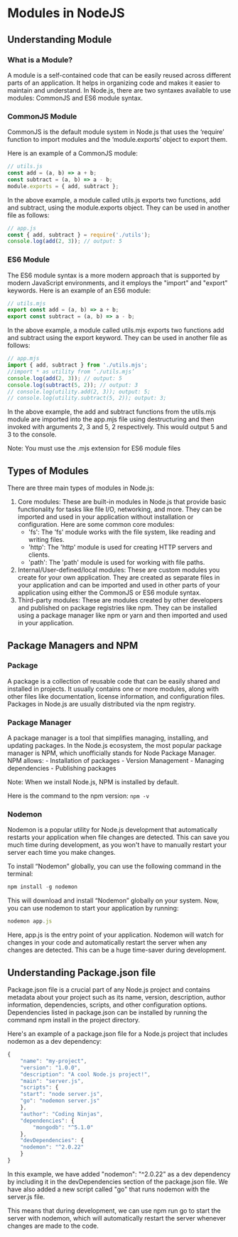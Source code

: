 # Modules in NodeJS
## Understanding Module
### What is a Module?
A module is a self-contained code that can be easily reused across different parts of
an application. It helps in organizing code and makes it easier to maintain and
understand. In Node.js, there are two syntaxes available to use modules:
CommonJS and ES6 module syntax.

### CommonJS Module
CommonJS is the default module system in Node.js that uses the ‘require’ function
to import modules and the ‘module.exports’ object to export them.

Here is an example of a CommonJS module:
```javascript
// utils.js
const add = (a, b) => a + b;
const subtract = (a, b) => a - b;
module.exports = { add, subtract };
```
In the above example, a module called utils.js exports two functions, add and
subtract, using the module.exports object. They can be used in another file as
follows:
```javascript
// app.js
const { add, subtract } = require('./utils');
console.log(add(2, 3)); // output: 5
```

### ES6 Module
The ES6 module syntax is a more modern approach that is supported by modern
JavaScript environments, and it employs the "import" and "export" keywords.
Here is an example of an ES6 module:
```javascript
// utils.mjs
export const add = (a, b) => a + b;
export const subtract = (a, b) => a - b;
```
In the above example, a module called utils.mjs exports two functions add and
subtract using the export keyword. They can be used in another file as follows:
```javascript
// app.mjs
import { add, subtract } from './utils.mjs';
//import * as utility from ‘./utils.mjs’
console.log(add(2, 3)); // output: 5
console.log(subtract(5, 2)); // output: 3
// console.log(utility.add(2, 3)); output: 5;
// console.log(utility.subtract(5, 2)); output: 3;
```
In the above example, the add and subtract functions from the utils.mjs module are
imported into the app.mjs file using destructuring and then invoked with arguments 2,
3 and 5, 2 respectively. This would output 5 and 3 to the console.

Note: You must use the .mjs extension for ES6 module files

## Types of Modules
There are three main types of modules in Node.js:
1. Core modules: These are built-in modules in Node.js that provide basic
functionality for tasks like file I/O, networking, and more. They can be
imported and used in your application without installation or configuration.
Here are some common core modules:
    - 'fs': The 'fs' module works with the file system, like reading and writing
files.
    - 'http': The 'http' module is used for creating HTTP servers and clients.
    - 'path': The 'path' module is used for working with file paths.
2. Internal/User-defined/local modules: These are custom modules you create
for your own application. They are created as separate files in your application
and can be imported and used in other parts of your application using either
the CommonJS or ES6 module syntax.
3. Third-party modules: These are modules created by other developers and
published on package registries like npm. They can be installed using a
package manager like npm or yarn and then imported and used in your
application.

## Package Managers and NPM
### Package
A package is a collection of reusable code that can be easily shared and installed in
projects. It usually contains one or more modules, along with other files like
documentation, license information, and configuration files. Packages in Node.js are
usually distributed via the npm registry.

### Package Manager
A package manager is a tool that simplifies managing, installing, and updating
packages. In the Node.js ecosystem, the most popular package manager is NPM,
which unofficially stands for Node Package Manager.
NPM allows:
    - Installation of packages
    - Version Management
    - Managing dependencies
    - Publishing packages

Note: When we install Node.js, NPM is installed by default.

Here is the command to the npm version: ```npm -v```

### Nodemon
Nodemon is a popular utility for Node.js development that automatically restarts your
application when file changes are detected. This can save you much time during
development, as you won't have to manually restart your server each time you make
changes.

To install “Nodemon” globally, you can use the following command in the terminal:
```javascript 
npm install -g nodemon
```
This will download and install “Nodemon” globally on your system. Now, you can use
nodemon to start your application by running:
```javascript 
nodemon app.js
```
Here, app.js is the entry point of your application. Nodemon will watch for changes in
your code and automatically restart the server when any changes are detected. This
can be a huge time-saver during development.

## Understanding Package.json file
Package.json file is a crucial part of any Node.js project and contains metadata
about your project such as its name, version, description, author information,
dependencies, scripts, and other configuration options.
Dependencies listed in package.json can be installed by running the command npm
install in the project directory.

Here's an example of a package.json file for a Node.js project that includes nodemon
as a dev dependency:
```javascript
{
    "name": "my-project",
    "version": "1.0.0",
    "description": "A cool Node.js project!",
    "main": "server.js",
    "scripts": {
    "start": "node server.js",
    "go": "nodemon server.js"
    },
    "author": "Coding Ninjas",
    "dependencies": {
        "mongodb": "^5.1.0"
    },
    "devDependencies": {
    "nodemon": "^2.0.22"
    }
}
```

In this example, we have added "nodemon": "^2.0.22" as a dev dependency by
including it in the devDependencies section of the package.json file. We have also
added a new script called "go" that runs nodemon with the server.js file.

This means that during development, we can use npm run go to start the server
with nodemon, which will automatically restart the server whenever changes are
made to the code.
